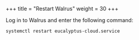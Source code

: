 +++
title = "Restart Walrus"
weight = 30
+++

Log in to Walrus and enter the following command: 

    systemctl restart eucalyptus-cloud.service

